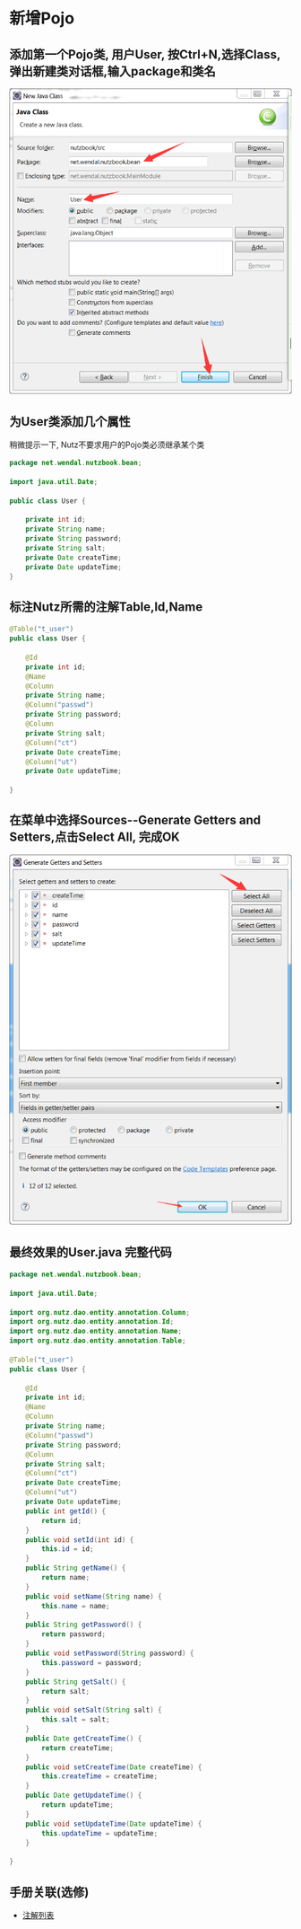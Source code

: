 # 新增Pojo

## 添加第一个Pojo类, 用户User, 按Ctrl+N,选择Class,弹出新建类对话框,输入package和类名

![添加User类](images/add_pojos_1.png)

## 为User类添加几个属性

稍微提示一下, Nutz不要求用户的Pojo类必须继承某个类

```java
package net.wendal.nutzbook.bean;

import java.util.Date;

public class User {

	private int id;
	private String name;
	private String password;
	private String salt;
	private Date createTime;
	private Date updateTime;
}

```

## 标注Nutz所需的注解Table,Id,Name

```java
@Table("t_user")
public class User {

	@Id
	private int id;
	@Name
	@Column
	private String name;
	@Column("passwd")
	private String password;
	@Column
	private String salt;
	@Column("ct")
	private Date createTime;
	@Column("ut")
	private Date updateTime;

}

```

## 在菜单中选择Sources--Generate Getters and Setters,点击Select All, 完成OK

![](images/add_pojos_2.png)

## 最终效果的User.java 完整代码

```java
package net.wendal.nutzbook.bean;

import java.util.Date;

import org.nutz.dao.entity.annotation.Column;
import org.nutz.dao.entity.annotation.Id;
import org.nutz.dao.entity.annotation.Name;
import org.nutz.dao.entity.annotation.Table;

@Table("t_user")
public class User {

	@Id
	private int id;
	@Name
	@Column
	private String name;
	@Column("passwd")
	private String password;
	@Column
	private String salt;
	@Column("ct")
	private Date createTime;
	@Column("ut")
	private Date updateTime;
	public int getId() {
		return id;
	}
	public void setId(int id) {
		this.id = id;
	}
	public String getName() {
		return name;
	}
	public void setName(String name) {
		this.name = name;
	}
	public String getPassword() {
		return password;
	}
	public void setPassword(String password) {
		this.password = password;
	}
	public String getSalt() {
		return salt;
	}
	public void setSalt(String salt) {
		this.salt = salt;
	}
	public Date getCreateTime() {
		return createTime;
	}
	public void setCreateTime(Date createTime) {
		this.createTime = createTime;
	}
	public Date getUpdateTime() {
		return updateTime;
	}
	public void setUpdateTime(Date updateTime) {
		this.updateTime = updateTime;
	}

}

```

## 手册关联(选修)

* [注解列表](http://nutzam.com/core/dao/annotations.html)

